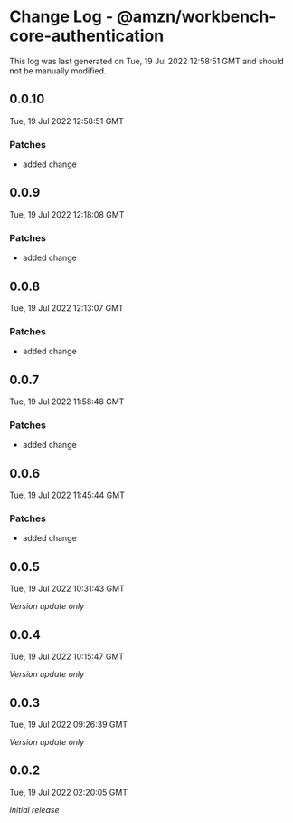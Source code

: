 # Change Log - @amzn/workbench-core-authentication

This log was last generated on Tue, 19 Jul 2022 12:58:51 GMT and should not be manually modified.

## 0.0.10
Tue, 19 Jul 2022 12:58:51 GMT

### Patches

- added change

## 0.0.9
Tue, 19 Jul 2022 12:18:08 GMT

### Patches

- added change

## 0.0.8
Tue, 19 Jul 2022 12:13:07 GMT

### Patches

- added change

## 0.0.7
Tue, 19 Jul 2022 11:58:48 GMT

### Patches

- added change

## 0.0.6
Tue, 19 Jul 2022 11:45:44 GMT

### Patches

- added change

## 0.0.5
Tue, 19 Jul 2022 10:31:43 GMT

_Version update only_

## 0.0.4
Tue, 19 Jul 2022 10:15:47 GMT

_Version update only_

## 0.0.3
Tue, 19 Jul 2022 09:26:39 GMT

_Version update only_

## 0.0.2
Tue, 19 Jul 2022 02:20:05 GMT

_Initial release_

